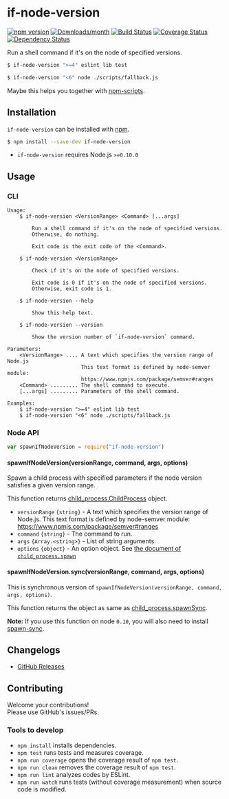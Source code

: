 # if-node-version

[![npm version](https://img.shields.io/npm/v/if-node-version.svg)](https://www.npmjs.com/package/if-node-version)
[![Downloads/month](https://img.shields.io/npm/dm/if-node-version.svg)](http://www.npmtrends.com/if-node-version)
[![Build Status](https://travis-ci.org/mysticatea/if-node-version.svg?branch=master)](https://travis-ci.org/mysticatea/if-node-version)
[![Coverage Status](https://codecov.io/gh/mysticatea/if-node-version/branch/master/graph/badge.svg)](https://codecov.io/gh/mysticatea/if-node-version)
[![Dependency Status](https://david-dm.org/mysticatea/if-node-version.svg)](https://david-dm.org/mysticatea/if-node-version)

Run a shell command if it's on the node of specified versions.

```bash
$ if-node-version ">=4" eslint lib test
```

```bash
$ if-node-version "<6" node ./scripts/fallback.js
```

Maybe this helps you together with [npm-scripts].

## Installation

`if-node-version` can be installed with [npm].

```bash
$ npm install --save-dev if-node-version
```

- `if-node-version` requires Node.js `>=0.10.0`

## Usage

### CLI

```
Usage:
    $ if-node-version <VersionRange> <Command> [...args]

        Run a shell command if it's on the node of specified versions.
        Otherwise, do nothing.

        Exit code is the exit code of the <Command>.

    $ if-node-version <VersionRange>

        Check if it's on the node of specified versions.

        Exit code is 0 if it's on the node of specified versions.
        Otherwise, exit code is 1.

    $ if-node-version --help

        Show this help text.

    $ if-node-version --version

        Show the version number of `if-node-version` command.

Parameters:
    <VersionRange> .... A text which specifies the version range of Node.js
                        This text format is defined by node-semver module:
                        https://www.npmjs.com/package/semver#ranges
    <Command> ......... The shell command to execute.
    [...args] ......... Parameters of the shell command.

Examples:
    $ if-node-version ">=4" eslint lib test
    $ if-node-version "<6" node ./scripts/fallback.js
```

### Node API

```js
var spawnIfNodeVersion = require("if-node-version")
```

#### spawnIfNodeVersion(versionRange, command, args, options)

Spawn a child process with specified parameters if the node version satisfies a given version range.

This function returns [child_process.ChildProcess] object.

- `versionRange` `{string}` - A text which specifies the version range of Node.js. This text format is defined by node-semver module: https://www.npmjs.com/package/semver#ranges
- `command` `{string}` - The command to run.
- `args` `{Array.<string>}` - List of string arguments.
- `options` `{object}` - An option object. See [the document of `child_process.spawn`]

#### spawnIfNodeVersion.sync(versionRange, command, args, options)

This is synchronous version of `spawnIfNodeVersion(versionRange, command, args, options)`.

This function returns the object as same as [child_process.spawnSync].

**Note:** If you use this function on node `0.10`, you will also need to install [spawn-sync].

## Changelogs

- [GitHub Releases]

## Contributing

Welcome your contributions!<br>
Please use GitHub's issues/PRs.

### Tools to develop

- `npm install` installs dependencies.
- `npm test` runs tests and measures coverage.
- `npm run coverage` opens the coverage result of `npm test`.
- `npm run clean` removes the coverage result of `npm test`.
- `npm run lint` analyzes codes by ESLint.
- `npm run watch` runs tests (without coverage measurement) when source code is modified.


[npm]: https://www.npmjs.com/
[npm-scripts]: https://docs.npmjs.com/misc/scripts
[child_process.ChildProcess]: https://nodejs.org/api/child_process.html#child_process_class_childprocess
[the document of `child_process.spawn`]: https://nodejs.org/api/child_process.html#child_process_child_process_spawn_command_args_options
[child_process.spawnSync]: https://nodejs.org/api/child_process.html#child_process_child_process_spawnsync_command_args_options
[spawn-sync]: https://www.npmjs.com/package/spawn-sync
[GitHub Releases]: https://github.com/mysticatea/if-node-version/releases
